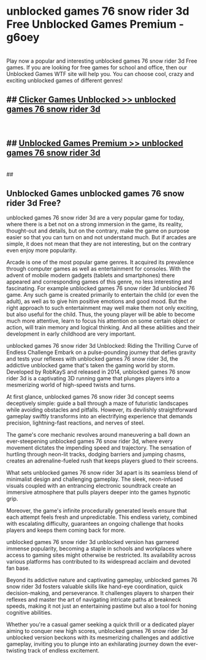 # unblocked games 76 snow rider 3d Free Unblocked Games Premium - g6oey <br>
<br>
Play now a popular and interesting unblocked games 76 snow rider 3d Free games. If you are looking for free games for school and office, then our Unblocked Games WTF site will help you. You can choose cool, crazy and exciting unblocked games of different genres!


## ##  [Clicker Games Unblocked >> unblocked games 76 snow rider 3d](http://freeplayer.one?title=unblocked_games_76_snow_rider_3d&ref=M1)
  <br>

##  ## [Unblocked Games Premium >> unblocked games 76 snow rider 3d](http://freeplayer.one?title=unblocked_games_76_snow_rider_3d&ref=M1)
  <br>
  ##



## Unblocked Games unblocked games 76 snow rider 3d Free?

unblocked games 76 snow rider 3d are a very popular game for today, where there is a bet not on a strong immersion in the game, its reality, thought-out and details, but on the contrary, make the game on purpose easier so that you can turn on and not understand much. But if arcades are simple, it does not mean that they are not interesting, but on the contrary even enjoy more popularity.

Arcade is one of the most popular game genres. It acquired its prevalence through computer games as well as entertainment for consoles. With the advent of mobile modern gadgets (tablets and smartphones) there appeared and corresponding games of this genre, no less interesting and fascinating. For example unblocked games 76 snow rider 3d unblocked 76 game. Any such game is created primarily to entertain the child (or even the adult), as well as to give him positive emotions and good mood. But the right approach to such entertainment may well make them not only exciting, but also useful for the child. Thus, the young player will be able to become much more attentive, learn to focus his attention on some certain object or action, will train memory and logical thinking. And all these abilities and their development in early childhood are very important.

unblocked games 76 snow rider 3d Unblocked: Riding the Thrilling Curve of Endless Challenge
Embark on a pulse-pounding journey that defies gravity and tests your reflexes with unblocked games 76 snow rider 3d, the addictive unblocked game that's taken the gaming world by storm. Developed by RobKayS and released in 2014, unblocked games 76 snow rider 3d is a captivating 3D running game that plunges players into a mesmerizing world of high-speed twists and turns.

At first glance, unblocked games 76 snow rider 3d concept seems deceptively simple: guide a ball through a maze of futuristic landscapes while avoiding obstacles and pitfalls. However, its devilishly straightforward gameplay swiftly transforms into an electrifying experience that demands precision, lightning-fast reactions, and nerves of steel.

The game's core mechanic revolves around maneuvering a ball down an ever-steepening unblocked games 76 snow rider 3d, where every movement dictates the impending speed and trajectory. The sensation of hurtling through neon-lit tracks, dodging barriers and jumping chasms, creates an adrenaline-fueled rush that keeps players glued to their screens.

What sets unblocked games 76 snow rider 3d apart is its seamless blend of minimalist design and challenging gameplay. The sleek, neon-infused visuals coupled with an entrancing electronic soundtrack create an immersive atmosphere that pulls players deeper into the games hypnotic grip.

Moreover, the game's infinite procedurally generated levels ensure that each attempt feels fresh and unpredictable. This endless variety, combined with escalating difficulty, guarantees an ongoing challenge that hooks players and keeps them coming back for more.

unblocked games 76 snow rider 3d unblocked version has garnered immense popularity, becoming a staple in schools and workplaces where access to gaming sites might otherwise be restricted. Its availability across various platforms has contributed to its widespread acclaim and devoted fan base.

Beyond its addictive nature and captivating gameplay, unblocked games 76 snow rider 3d fosters valuable skills like hand-eye coordination, quick decision-making, and perseverance. It challenges players to sharpen their reflexes and master the art of navigating intricate paths at breakneck speeds, making it not just an entertaining pastime but also a tool for honing cognitive abilities.

Whether you're a casual gamer seeking a quick thrill or a dedicated player aiming to conquer new high scores, unblocked games 76 snow rider 3d unblocked version beckons with its mesmerizing challenges and addictive gameplay, inviting you to plunge into an exhilarating journey down the ever-twisting track of endless excitement.